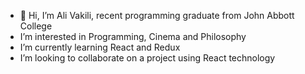- 👋 Hi, I’m Ali Vakili, recent programming graduate from John Abbott College
- I’m interested in Programming, Cinema and Philosophy
- I’m currently learning React and Redux 
- I’m looking to collaborate on a project using React technology


<!---
Ali-VB/Ali-VB is a ✨ special ✨ repository because its `README.md` (this file) appears on your GitHub profile.
You can click the Preview link to take a look at your changes.
--->

